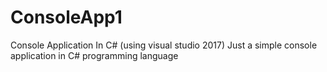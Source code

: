 # ConsoleApp1
Console Application In C# (using visual studio 2017)
Just a simple console application in C# programming language
